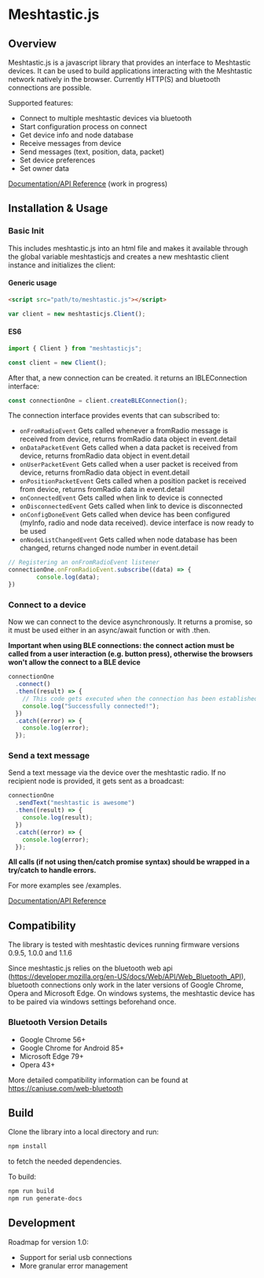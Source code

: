 # Meshtastic.js

## Overview

Meshtastic.js is a javascript library that provides an interface to Meshtastic devices. It can be used to build applications interacting with the Meshtastic network natively in the browser. Currently HTTP(S) and bluetooth connections are possible.

Supported features:

- Connect to multiple meshtastic devices via bluetooth
- Start configuration process on connect
- Get device info and node database
- Receive messages from device
- Send messages (text, position, data, packet)
- Set device preferences
- Set owner data

[Documentation/API Reference](https://js.meshtastic.org) (work in progress)

## Installation & Usage

### Basic Init

This includes meshtastic.js into an html file and makes it available through the global variable meshtasticjs and creates a new meshtastic client instance and initializes the client:

#### Generic usage

```html
<script src="path/to/meshtastic.js"></script>
```

```javascript
var client = new meshtasticjs.Client();
```

#### ES6

```typescript
import { Client } from "meshtasticjs";

const client = new Client();
```

After that, a new connection can be created. it returns an IBLEConnection interface:

```javascript
const connectionOne = client.createBLEConnection();
```

The connection interface provides events that can subscribed to:

- `onFromRadioEvent` Gets called whenever a fromRadio message is received from device, returns fromRadio data object in event.detail
- `onDataPacketEvent` Gets called when a data packet is received from device, returns fromRadio data object in event.detail
- `onUserPacketEvent` Gets called when a user packet is received from device, returns fromRadio data object in event.detail
- `onPositionPacketEvent` Gets called when a position packet is received from device, returns fromRadio data in event.detail
- `onConnectedEvent` Gets called when link to device is connected
- `onDisconnectedEvent` Gets called when link to device is disconnected
- `onConfigDoneEvent` Gets called when device has been configured (myInfo, radio and node data received). device interface is now ready to be used
- `onNodeListChangedEvent` Gets called when node database has been changed, returns changed node number in event.detail

```typescript
// Registering an onFromRadioEvent listener
connectionOne.onFromRadioEvent.subscribe((data) => {
        console.log(data);
})
```

### Connect to a device

Now we can connect to the device asynchronously. It returns a promise, so it must be used either in an async/await function or with .then.

**Important when using BLE connections: the connect action must be called from a user interaction (e.g. button press), otherwise the browsers won't allow the connect to a BLE device**

```typescript
connectionOne
  .connect()
  .then((result) => {
    // This code gets executed when the connection has been established
    console.log("Successfully connected!");
  })
  .catch((error) => {
    console.log(error);
  });
```

### Send a text message

Send a text message via the device over the meshtastic radio. If no recipient node is provided, it gets sent as a broadcast:

```typescript
connectionOne
  .sendText("meshtastic is awesome")
  .then((result) => {
    console.log(result);
  })
  .catch((error) => {
    console.log(error);
  });
```

**All calls (if not using then/catch promise syntax) should be wrapped in a try/catch to handle errors.**

For more examples see /examples.

[Documentation/API Reference](https://js.meshtastic.org)

## Compatibility

The library is tested with meshtastic devices running firmware versions 0.9.5, 1.0.0 and 1.1.6

Since meshtastic.js relies on the bluetooth web api (<https://developer.mozilla.org/en-US/docs/Web/API/Web_Bluetooth_API>), bluetooth connections only work in the later versions of Google Chrome, Opera and Microsoft Edge. On windows systems, the meshtastic device has to be paired via windows settings beforehand once.

### Bluetooth Version Details

- Google Chrome 56+
- Google Chrome for Android 85+
- Microsoft Edge 79+
- Opera 43+

More detailed compatibility information can be found at <https://caniuse.com/web-bluetooth>

## Build

Clone the library into a local directory and run:

```bash
npm install
```

to fetch the needed dependencies.

To build:

```bash
npm run build
npm run generate-docs
```

## Development

Roadmap for version 1.0:

- Support for serial usb connections
- More granular error management
